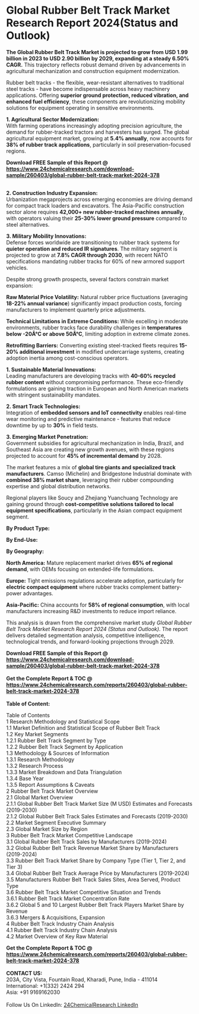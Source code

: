 <h1>Global Rubber Belt Track Market Research Report 2024(Status and Outlook)</h1><p><strong>The Global Rubber Belt Track Market is projected to grow from USD 1.99 billion in 2023 to USD 2.90 billion by 2029, expanding at a steady 6.50% CAGR.</strong> This trajectory reflects robust demand driven by advancements in agricultural mechanization and construction equipment modernization.</p><p>Rubber belt tracks - the flexible, wear-resistant alternatives to traditional steel tracks - have become indispensable across heavy machinery applications. Offering <strong>superior ground protection, reduced vibration, and enhanced fuel efficiency</strong>, these components are revolutionizing mobility solutions for equipment operating in sensitive environments.</p><p><strong>1. Agricultural Sector Modernization:</strong><br>
With farming operations increasingly adopting precision agriculture, the demand for rubber-tracked tractors and harvesters has surged. The global agricultural equipment market, growing at <strong>5.4% annually</strong>, now accounts for <strong>38% of rubber track applications</strong>, particularly in soil preservation-focused regions.</p><div><b>Download FREE Sample of this Report @ 
            <a href="https://www.24chemicalresearch.com/download-sample/260403/global-rubber-belt-track-market-2024-378">
            https://www.24chemicalresearch.com/download-sample/260403/global-rubber-belt-track-market-2024-378</a></b></div><br><p><strong>2. Construction Industry Expansion:</strong><br>
Urbanization megaprojects across emerging economies are driving demand for compact track loaders and excavators. The Asia-Pacific construction sector alone requires <strong>42,000+ new rubber-tracked machines annually</strong>, with operators valuing their <strong>25-30% lower ground pressure</strong> compared to steel alternatives.</p><p><strong>3. Military Mobility Innovations:</strong><br>
Defense forces worldwide are transitioning to rubber track systems for <strong>quieter operation and reduced IR signatures</strong>. The military segment is projected to grow at <strong>7.8% CAGR through 2030</strong>, with recent NATO specifications mandating rubber tracks for 60% of new armored support vehicles.</p><p>Despite strong growth prospects, several factors constrain market expansion:</p><p><strong>Raw Material Price Volatility:</strong> Natural rubber price fluctuations (averaging <strong>18-22% annual variance</strong>) significantly impact production costs, forcing manufacturers to implement quarterly price adjustments.</p><p><strong>Technical Limitations in Extreme Conditions:</strong> While excelling in moderate environments, rubber tracks face durability challenges in <strong>temperatures below -20Â°C or above 50Â°C</strong>, limiting adoption in extreme climate zones.</p><p><strong>Retrofitting Barriers:</strong> Converting existing steel-tracked fleets requires <strong>15-20% additional investment</strong> in modified undercarriage systems, creating adoption inertia among cost-conscious operators.</p><p><strong>1. Sustainable Material Innovations:</strong><br>
Leading manufacturers are developing tracks with <strong>40-60% recycled rubber content</strong> without compromising performance. These eco-friendly formulations are gaining traction in European and North American markets with stringent sustainability mandates.</p><p><strong>2. Smart Track Technologies:</strong><br>
Integration of <strong>embedded sensors and IoT connectivity</strong> enables real-time wear monitoring and predictive maintenance - features that reduce downtime by up to <strong>30%</strong> in field tests.</p><p><strong>3. Emerging Market Penetration:</strong><br>
Government subsidies for agricultural mechanization in India, Brazil, and Southeast Asia are creating new growth avenues, with these regions projected to account for <strong>45% of incremental demand</strong> by 2028.</p><p>The market features a mix of <strong>global tire giants and specialized track manufacturers</strong>. Camso (Michelin) and Bridgestone Industrial dominate with <strong>combined 38% market share</strong>, leveraging their rubber compounding expertise and global distribution networks.</p><p>Regional players like Soucy and Zhejiang Yuanchuang Technology are gaining ground through <strong>cost-competitive solutions tailored to local equipment specifications</strong>, particularly in the Asian compact equipment segment.</p><p><strong>By Product Type:</strong></p><p><strong>By End-Use:</strong></p><p><strong>By Geography:</strong></p><p><strong>North America:</strong> Mature replacement market drives <strong>65% of regional demand</strong>, with OEMs focusing on extended-life formulations.</p><p><strong>Europe:</strong> Tight emissions regulations accelerate adoption, particularly for <strong>electric compact equipment</strong> where rubber tracks complement battery-power advantages.</p><p><strong>Asia-Pacific:</strong> China accounts for <strong>58% of regional consumption</strong>, with local manufacturers increasing R&amp;D investments to reduce import reliance.</p><p>This analysis is drawn from the comprehensive market study <em>Global Rubber Belt Track Market Research Report 2024 (Status and Outlook)</em>. The report delivers detailed segmentation analysis, competitive intelligence, technological trends, and forward-looking projections through 2029.</p><div><b>Download FREE Sample of this Report @ 
            <a href="https://www.24chemicalresearch.com/download-sample/260403/global-rubber-belt-track-market-2024-378">
            https://www.24chemicalresearch.com/download-sample/260403/global-rubber-belt-track-market-2024-378</a></b></div><br><div><b>Get the Complete Report & TOC @ 
            <a href="https://www.24chemicalresearch.com/reports/260403/global-rubber-belt-track-market-2024-378">
            https://www.24chemicalresearch.com/reports/260403/global-rubber-belt-track-market-2024-378</a></b></div><br>
            <b>Table of Content:</b><p>Table of Contents<br />
1 Research Methodology and Statistical Scope<br />
1.1 Market Definition and Statistical Scope of Rubber Belt Track<br />
1.2 Key Market Segments<br />
1.2.1 Rubber Belt Track Segment by Type<br />
1.2.2 Rubber Belt Track Segment by Application<br />
1.3 Methodology & Sources of Information<br />
1.3.1 Research Methodology<br />
1.3.2 Research Process<br />
1.3.3 Market Breakdown and Data Triangulation<br />
1.3.4 Base Year<br />
1.3.5 Report Assumptions & Caveats<br />
2 Rubber Belt Track Market Overview<br />
2.1 Global Market Overview<br />
2.1.1 Global Rubber Belt Track Market Size (M USD) Estimates and Forecasts (2019-2030)<br />
2.1.2 Global Rubber Belt Track Sales Estimates and Forecasts (2019-2030)<br />
2.2 Market Segment Executive Summary<br />
2.3 Global Market Size by Region<br />
3 Rubber Belt Track Market Competitive Landscape<br />
3.1 Global Rubber Belt Track Sales by Manufacturers (2019-2024)<br />
3.2 Global Rubber Belt Track Revenue Market Share by Manufacturers (2019-2024)<br />
3.3 Rubber Belt Track Market Share by Company Type (Tier 1, Tier 2, and Tier 3)<br />
3.4 Global Rubber Belt Track Average Price by Manufacturers (2019-2024)<br />
3.5 Manufacturers Rubber Belt Track Sales Sites, Area Served, Product Type<br />
3.6 Rubber Belt Track Market Competitive Situation and Trends<br />
3.6.1 Rubber Belt Track Market Concentration Rate<br />
3.6.2 Global 5 and 10 Largest Rubber Belt Track Players Market Share by Revenue<br />
3.6.3 Mergers & Acquisitions, Expansion<br />
4 Rubber Belt Track Industry Chain Analysis<br />
4.1 Rubber Belt Track Industry Chain Analysis<br />
4.2 Market Overview of Key Raw Material</p><div><b>Get the Complete Report & TOC @ 
            <a href="https://www.24chemicalresearch.com/reports/260403/global-rubber-belt-track-market-2024-378">
            https://www.24chemicalresearch.com/reports/260403/global-rubber-belt-track-market-2024-378</a></b></div><br><b>CONTACT US:</b><br>
            203A, City Vista, Fountain Road, Kharadi, Pune, India - 411014<br>
            International: +1(332) 2424 294<br>
            Asia: +91 9169162030 <br><br>
            Follow Us On LinkedIn: <a href="https://www.linkedin.com/company/24chemicalresearch/">24ChemicalResearch LinkedIn</a>